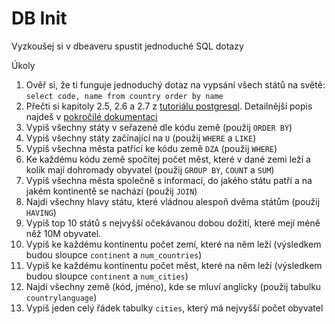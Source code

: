 # DB Init

Vyzkoušej si v dbeaveru spustit jednoduché SQL dotazy

Úkoly

1. Ověř si, že ti funguje jednoduchý dotaz na vypsání všech států na světě: `select code, name from country order by name`
1. Přečti si kapitoly 2.5, 2.6 a 2.7 z [tutoriálu postgresql](https://www.postgresql.org/docs/current/tutorial-sql.html). Detailnější popis najdeš v [pokročilé dokumentaci](https://www.postgresql.org/docs/current/sql.html)
1. Vypiš všechny státy v seřazené dle kódu země (použij `ORDER BY`)
1. Vypiš všechny státy začínající na `U` (použij `WHERE` a `LIKE`)
1. Vypiš všechna města patřící ke kódu země `DZA` (použij `WHERE`)
1. Ke každému kódu země spočítej počet měst, které v dané zemi leží a kolik mají dohromady obyvatel (použij `GROUP BY`, `COUNT` a `SUM`)
1. Vypiš všechna města společně s informací, do jakého státu patří a na jakém kontinentě se nachází (použij `JOIN`)
1. Najdi všechny hlavy státu, které vládnou alespoň dvěma státům (použij `HAVING`)
1. Vypiš top 10 států s nejvyšší očekávanou dobou dožití, které mejí méně něž 10M obyvatel.
1. Vypiš ke každému kontinentu počet zemí, které na něm leží (výsledkem budou sloupce `continent` a `num_countries`)
1. Vypiš ke každému kontinentu počet měst, které na něm leží (výsledkem budou sloupce `continent` a `num_cities`)
1. Najdi všechny země (kód, jméno), kde se mluví anglicky (použij tabulku `countrylanguage`)
1. Vypiš jeden celý řádek tabulky `cities`, který má nejvyšší počet obyvatel
